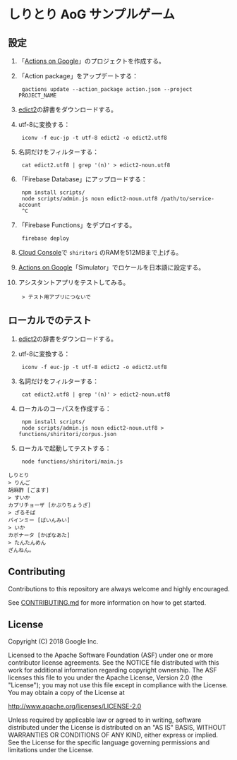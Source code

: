 # しりとり AoG サンプルゲーム

## 設定

1. 「[Actions on Google](https://console.actions.google.com/)」のプロジェクトを作成する。
1. 「Action package」をアップデートする：

        gactions update --action_package action.json --project PROJECT_NAME

1. [edict2](http://www.edrdg.org/jmdict/edict_doc.html)の辞書をダウンロードする。
1. utf-8に変換する：

        iconv -f euc-jp -t utf-8 edict2 -o edict2.utf8

1. 名詞だけをフィルターする：

        cat edict2.utf8 | grep '(n)' > edict2-noun.utf8

1. 「Firebase Database」にアップロードする：

        npm install scripts/
        node scripts/admin.js noun edict2-noun.utf8 /path/to/service-account
        ^C

1. 「Firebase Functions」をデプロイする。

        firebase deploy

1. [Cloud Console](https://console.cloud.google.com)で `shiritori` のRAMを512MBまで上げる。
1. [Actions on Google](https://console.actions.google.com/)「Simulator」でロケールを日本語に設定する。
1. アシスタントアプリをテストしてみる。

        > テスト用アプリにつないで

## ローカルでのテスト

1. [edict2](http://www.edrdg.org/jmdict/edict_doc.html)の辞書をダウンロードする。
1. utf-8に変換する：

        iconv -f euc-jp -t utf-8 edict2 -o edict2.utf8

1. 名詞だけをフィルターする：

        cat edict2.utf8 | grep '(n)' > edict2-noun.utf8

1. ローカルのコーパスを作成する：

        npm install scripts/
        node scripts/admin.js noun edict2-noun.utf8 > functions/shiritori/corpus.json

1. ローカルで起動してテストする：

        node functions/shiritori/main.js

```
しりとり
> りんご
胡麻酢 [ごます]
> すいか
カプリチョーザ [かぷりちょうざ]
> ざるそば
バインミー [ばいんみい]
> いか
カポナータ [かぽなあた]
> たんたんめん
ざんねん。
```


## Contributing

Contributions to this repository are always welcome and highly encouraged.

See [CONTRIBUTING.md](CONTRIBUTING.md) for more information on how to get started.

## License

Copyright (C) 2018 Google Inc.

Licensed to the Apache Software Foundation (ASF) under one or more contributor
license agreements.  See the NOTICE file distributed with this work for
additional information regarding copyright ownership.  The ASF licenses this
file to you under the Apache License, Version 2.0 (the "License"); you may not
use this file except in compliance with the License.  You may obtain a copy of
the License at

  http://www.apache.org/licenses/LICENSE-2.0

Unless required by applicable law or agreed to in writing, software
distributed under the License is distributed on an "AS IS" BASIS, WITHOUT
WARRANTIES OR CONDITIONS OF ANY KIND, either express or implied.  See the
License for the specific language governing permissions and limitations under
the License.
